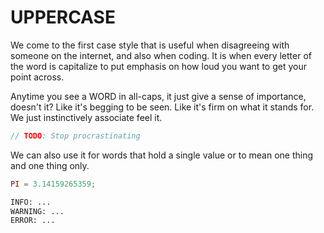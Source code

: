 # UPPERCASE

We come to the first case style that is useful when disagreeing with
someone on the internet, and also when coding. It is when every letter
of the word is capitalize to put emphasis on how loud you want to get
your point across.

Anytime you see a WORD in all-caps, it just give a sense of importance,
doesn't it? Like it's begging to be seen. Like it's firm on what it
stands for. We just instinctively associate feel it.

```js
// TODO: Stop procrastinating
```

We can also use it for words that hold a single value or to mean one
thing and one thing only.

```js
PI = 3.14159265359;
```

```txt
INFO: ...
WARNING: ...
ERROR: ...
```
